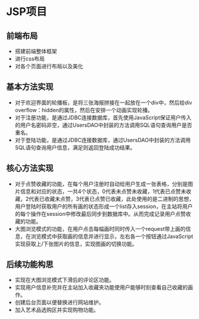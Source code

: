 # JSP项目

## 前端布局

+ 搭建前端整体框架
+ 进行css布局
+ 对各个页面进行布局以及美化

## 基本方法实现

+ 对于欢迎界面的轮播板，是将三张海报拼接在一起放在一个div中，然后给div overflow：hidden的属性，然后在安排一个动画实现轮播。
+ 对于注册功能，是通过JDBC连接数据库，首先使用JavaScript保证用户传入的用户名密码非空，通过UsersDAO中封装的方法调用SQL语句查询用户是否重名。
+ 对于登陆功能，是通过JDBC连接数据库，通过UsersDAO中封装的方法调用SQL语句查询用户信息，满足则返回登陆成功结果。

## 核心方法实现

+ 对于点赞收藏的功能，在每个用户注册时自动给用户生成一张表格，分别是图片信息和对应的状态，一共4个状态，0代表未点赞未收藏，1代表已点赞未收藏，2代表已收藏未点赞，3代表已点赞已收藏，此处使用的是二进制的思想，用户登陆时获取用户的所有画的状态形成一个list存入session，在主站将用户的每个操作在session中修改最后同步到数据库中。从而完成记录用户点赞收藏的功能。
+ 大图浏览模式的功能，在用户点击每幅画时同时传入一个request带上画的信息，在浏览模式中获取画的信息并进行显示，左右各一个按钮通过JavaScript实现获取上/下张图片的信息，实现图画的切换功能。

## 后续功能构思

+ 实现在大图浏览模式下滑后的评论区功能。
+ 实现用户信息补完并在主站加入收藏夹功能使用户能够时刻查看自己收藏的画作。
+ 创建后台页面以便替换进行网站维护。
+ 加入艺术品选购区并实现购物功能。